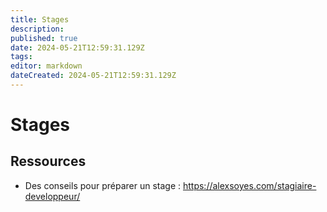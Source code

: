 ```yaml
---
title: Stages
description: 
published: true
date: 2024-05-21T12:59:31.129Z
tags: 
editor: markdown
dateCreated: 2024-05-21T12:59:31.129Z
---
```


# Stages

## Ressources

- Des conseils pour préparer un stage : <https://alexsoyes.com/stagiaire-developpeur/>
